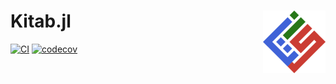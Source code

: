 # Kitab.jl <img src="docs/src/assets/logo.png" align="right" width="100"/>
[![CI](https://github.com/alstat/Kitab.jl/actions/workflows/ci.yml/badge.svg)](https://github.com/alstat/Kitab.jl/actions/workflows/ci.yml)
[![codecov](https://codecov.io/gh/alstat/Kitab.jl/branch/master/graph/badge.svg?token=2HHbK1FfxT)](https://codecov.io/gh/alstat/Kitab.jl)
